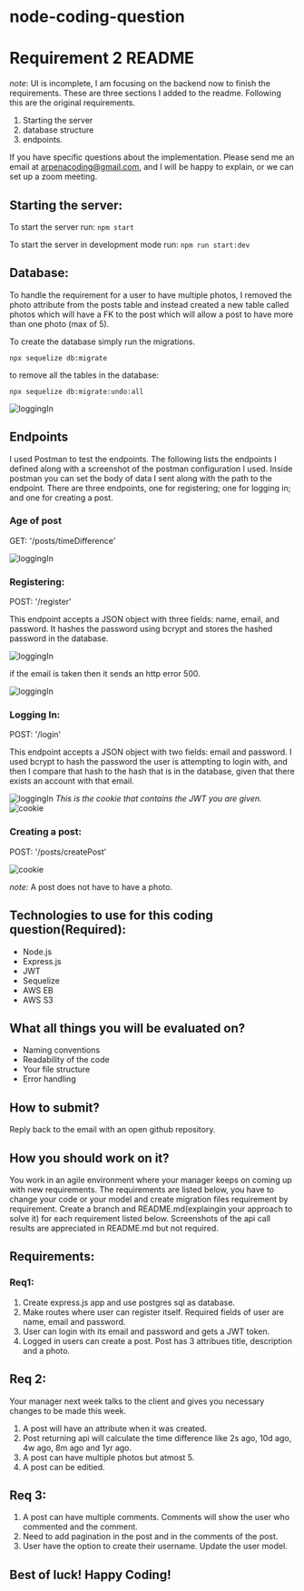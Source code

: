 # node-coding-question

# Requirement 2 README
*note*: UI is incomplete, I am focusing on the backend now to 
finish the requirements. These are three sections I added to 
the readme. Following this are the original requirements.

1. Starting the server
2. database structure
3. endpoints.

If you have specific questions about the 
implementation. Please send me an email at arpenacoding@gmail.com,
and I will be happy to explain, or we can set up a zoom meeting.

## Starting the server:

To start the server run:
`npm start`

To start the server in development mode run:
`npm run start:dev`

## Database:

To handle the requirement for a user to have multiple photos, 
I removed the photo attribute from the posts table and instead 
created a new table called photos which will have a FK to the post
which will allow a post to have more than one photo (max of 5).

To create the database simply run the migrations.

`npx sequelize db:migrate`

to remove all the tables in the database:

`npx sequelize db:migrate:undo:all`

![loggingIn](./readmeImages/databaseReq2.jpg)


## Endpoints


I used Postman to test the endpoints. 
The following lists the endpoints I defined along with a screenshot
of the postman configuration I used. Inside postman you can set the body 
of data I sent along with the path to the endpoint. There are three endpoints, 
one for registering; one for logging in; and one for creating a post.

### **Age of post** 

GET: '/posts/timeDifference'

![loggingIn](./readmeImages/postAge.jpg)

### **Registering:** 

POST: '/register'

This endpoint accepts a JSON object with three fields: 
name, email, and password. It hashes the password using bcrypt 
and stores the hashed password in the database.

![loggingIn](./readmeImages/register.jpg)

if the email is taken then it sends an http error 500.

![loggingIn](./readmeImages/registerEmailExists.jpg)

### **Logging In:** 

POST: '/login'

This endpoint accepts a JSON object with two fields: email and password.
I used bcrypt to hash the password the user is attempting to login with, 
and then I compare that hash to the hash that is in the database, given 
that there exists an account with that email.

![loggingIn](./readmeImages/loggingInAPI.jpg)
*This is the cookie that contains the JWT you are given.*
![cookie](./readmeImages/logginInAPIWithCookie.jpg)

### **Creating a post:** 
POST: '/posts/createPost'

![cookie](./readmeImages/createPost.jpg)
 
*note:* A post does not have to have a photo.



## Technologies to use for this coding question(Required):
* Node.js
* Express.js
* JWT
* Sequelize
* AWS EB
* AWS S3

## What all things you will be evaluated on?
* Naming conventions 
* Readability of the code
* Your file structure
* Error handling

## How to submit?
Reply back to the email with an open github repository.

## How you should work on it?
You work in an agile environment where your manager keeps on coming up with new requirements. The requirements are listed below, you have to change your code or your model and create migration files requirement by requirement. Create a branch and README.md(explaingin your approach to solve it) for each requirement listed below. Screenshots of the api call results are appreciated in README.md but not required.

## Requirements:
### Req1:
1. Create express.js app and use postgres sql as database.
2. Make routes where user can register itself. Required fields of user are name, email and password.
3. User can login with its email and password and gets a JWT token.
4. Logged in users can create a post. Post has 3 attribues title, description and a photo.

## Req 2:
Your manager next week talks to the client and gives you necessary changes to be made this week.
1. A post will have an attribute when it was created.
2. Post returning api will calculate the time difference like 2s ago, 10d ago, 4w ago, 8m ago and 1yr ago.
3. A post can have multiple photos but atmost 5.
4. A post can be editied.

## Req 3:
1. A post can have multiple comments. Comments will show the user who commented and the comment.
2. Need to add pagination in the post and in the comments of the post.
3. User have the option to create their username. Update the user model.


## Best of luck! Happy Coding! 
